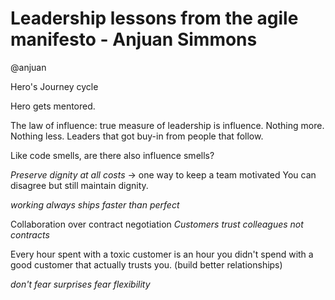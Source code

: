 # Leadership lessons from the agile manifesto - Anjuan Simmons
@anjuan

Hero's Journey cycle

Hero gets mentored.

The law of influence: true measure of leadership is influence. Nothing more. Nothing less.
Leaders that got buy-in from people that follow.

Like code smells, are there also influence smells?

_Preserve dignity at all costs_ -> one way to keep a team motivated
You can disagree but still maintain dignity.

_working always ships faster than perfect_

Collaboration over contract negotiation
_Customers trust colleagues not contracts_

Every hour spent with a toxic customer is an hour you didn't spend with a good customer that actually trusts you. (build better relationships)

_don't fear surprises fear flexibility_

